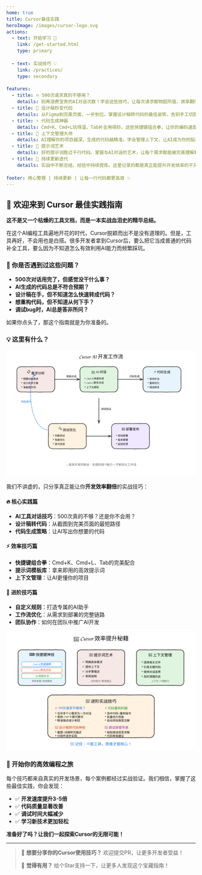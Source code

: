 ```yaml
---
home: true
title: Cursor最佳实践
heroImage: /images/cursor-logo.svg
actions:
  - text: 开始学习 🚀
    link: /get-started.html
    type: primary

  - text: 实战技巧 💡
    link: /practices/
    type: secondary

features:
  - title: 🔥 500次请求真的不够用？
    details: 别再浪费宝贵的AI对话次数！学会这些技巧，让每次请求都物超所值，效率翻倍不是梦。
  - title: 🎨 设计稿秒变代码
    details: 从Figma到完美页面，一步到位。掌握设计稿转代码的最佳姿势，告别手工切图的痛苦。
  - title: ⚡ 代码生成神器
    details: Cmd+K、Cmd+L玩得溜，Tab补全用得妙。这些快捷键组合拳，让你的编码速度飞起来。
  - title: 🧠 上下文管理大师
    details: AI理解你的项目越深，生成的代码越精准。学会管理上下文，让AI成为你的贴心编程助手。
  - title: 🎯 提示词艺术
    details: 好的提示词胜过千行代码。掌握与AI对话的艺术，让每个需求都能被完美理解和执行。
  - title: 🚀 持续更新迭代
    details: 实战中不断总结，经验中持续提炼。这里记录的都是真正能提升开发效率的干货技巧。

footer: 用心整理 | 持续更新 | 让每一行代码都更高效 ✨
---
```


## 🎉 欢迎来到 Cursor 最佳实践指南

**这不是又一个枯燥的工具文档，而是一本实战血泪史的精华总结。**

在这个AI编程工具遍地开花的时代，Cursor脱颖而出不是没有道理的。但是，工具再好，不会用也是白搭。很多开发者拿到Cursor后，要么把它当成普通的代码补全工具，要么因为不知道怎么有效利用AI能力而频繁踩坑。

### 🤔 你是否遇到过这些问题？

- **500次对话用完了，但感觉没干什么事？**
- **AI生成的代码总是不符合预期？**
- **设计稿在手，但不知道怎么快速转成代码？**
- **想重构代码，但不知道从何下手？**
- **调试bug时，AI总是答非所问？**

如果你点头了，那这个指南就是为你准备的。

### 💡 这里有什么？

![AI工作流程](/images/ai-workflow.svg)

我们不讲虚的，只分享真正能让你**开发效率翻倍**的实战技巧：

#### 🔥 核心实践篇
- **AI工具对话技巧**：500次真的不够？还是你不会用？
- **设计稿转代码**：从截图到完美页面的最短路径
- **代码生成策略**：让AI写出你想要的代码

#### ⚡ 效率技巧篇
- **快捷键组合拳**：Cmd+K、Cmd+L、Tab的完美配合
- **提示词模板库**：拿来即用的高效提示词
- **上下文管理**：让AI更懂你的项目

#### 🎯 进阶技巧篇
- **自定义规则**：打造专属的AI助手
- **工作流优化**：从需求到部署的完整链路
- **团队协作**：如何在团队中推广AI开发

![效率提升技巧](/images/efficiency-tips.svg)

### 🚀 开始你的高效编程之旅

每个技巧都来自真实的开发场景，每个案例都经过实战验证。我们相信，掌握了这些最佳实践，你会发现：

- ✅ **开发速度提升3-5倍**
- ✅ **代码质量显著改善**  
- ✅ **调试时间大幅减少**
- ✅ **学习新技术更加轻松**

**准备好了吗？让我们一起探索Cursor的无限可能！**

---

> 💬 **想要分享你的Cursor使用技巧？** 欢迎提交PR，让更多开发者受益！
> 
> 🌟 **觉得有用？** 给个Star支持一下，让更多人发现这个宝藏指南！
